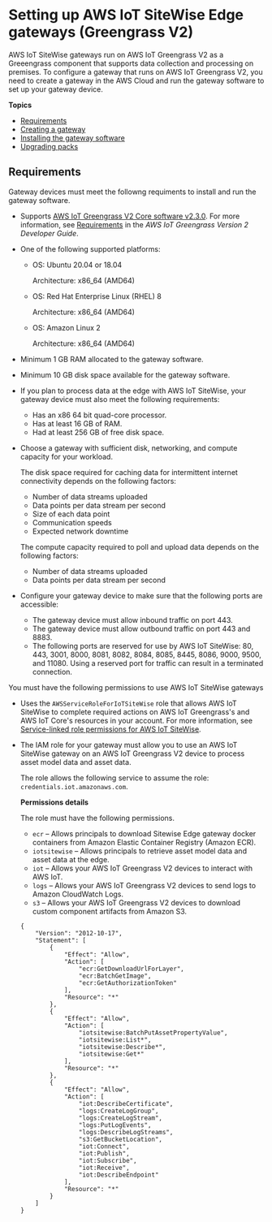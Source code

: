 # Setting up AWS IoT SiteWise Edge gateways \(Greengrass V2\)<a name="configure-gateway-ggv2"></a>

AWS IoT SiteWise gateways run on AWS IoT Greengrass V2 as a Greeengrass component that supports data collection and processing on premises\. To configure a gateway that runs on AWS IoT Greengrass V2, you need to create a gateway in the AWS Cloud and run the gateway software to set up your gateway device\.

**Topics**
+ [Requirements](#gateway-requirements)
+ [Creating a gateway](create-gateway-ggv2.md)
+ [Installing the gateway software](install-gateway-software.md)
+ [Upgrading packs](update-gateway-packs.md)

## Requirements<a name="gateway-requirements"></a>

Gateway devices must meet the followng requiments to install and run the gateway software\.
+ Supports [AWS IoT Greengrass V2 Core software v2\.3\.0](https://docs.aws.amazon.com/greengrass/v2/developerguide/greengrass-release-2021-06-29.html)\. For more information, see [Requirements](https://docs.aws.amazon.com/greengrass/v2/developerguide/setting-up.html#greengrass-v2-requirements) in the *AWS IoT Greengrass Version 2 Developer Guide*\.
+ One of the following supported platforms:
  + OS: Ubuntu 20\.04 or 18\.04

    Architecture: x86\_64 \(AMD64\)
  + OS: Red Hat Enterprise Linux \(RHEL\) 8

    Architecture: x86\_64 \(AMD64\)
  + OS: Amazon Linux 2

    Architecture: x86\_64 \(AMD64\)
+ Minimum 1 GB RAM allocated to the gateway software\.
+ Minimum 10 GB disk space available for the gateway software\.
+ If you plan to process data at the edge with AWS IoT SiteWise, your gateway device must also meet the following requirements:
  + Has an x86 64 bit quad\-core processor\.
  + Has at least 16 GB of RAM\.
  + Had at least 256 GB of free disk space\.
+ Choose a gateway with sufficient disk, networking, and compute capacity for your workload\.

  The disk space required for caching data for intermittent internet connectivity depends on the following factors:
  + Number of data streams uploaded
  + Data points per data stream per second
  + Size of each data point
  + Communication speeds
  + Expected network downtime

  The compute capacity required to poll and upload data depends on the following factors:
  + Number of data streams uploaded
  + Data points per data stream per second
+ Configure your gateway device to make sure that the following ports are accessible:
  + The gateway device must allow inbound traffic on port 443\.
  + The gateway device must allow outbound traffic on port 443 and 8883\.
  + The following ports are reserved for use by AWS IoT SiteWise: 80, 443, 3001, 8000, 8081, 8082, 8084, 8085, 8445, 8086, 9000, 9500, and 11080\. Using a reserved port for traffic can result in a terminated connection\.

You must have the following permissions to use AWS IoT SiteWise gateways
+ Uses the `AWSServiceRoleForIoTSiteWise` role that allows AWS IoT SiteWise to complete required actions on AWS IoT Greengrass's and AWS IoT Core's resources in your account\. For more information, see [Service\-linked role permissions for AWS IoT SiteWise](using-service-linked-roles.md#service-linked-role-permissions)\.
+ The IAM role for your gateway must allow you to use an AWS IoT SiteWise gateway on an AWS IoT Greengrass V2 device to process asset model data and asset data\.

  The role allows the following service to assume the role: `credentials.iot.amazonaws.com`\.

  **Permissions details**

  The role must have the following permissions\.
  + `ecr` – Allows principals to download Sitewise Edge gateway docker containers from Amazon Elastic Container Registry \(Amazon ECR\)\.
  + `iotsitewise` – Allows principals to retrieve asset model data and asset data at the edge\.
  + `iot` – Allows your AWS IoT Greengrass V2 devices to interact with AWS IoT\.
  + `logs` – Allows your AWS IoT Greengrass V2 devices to send logs to Amazon CloudWatch Logs\.
  + `s3` – Allows your AWS IoT Greengrass V2 devices to download custom component artifacts from Amazon S3\.

  ```
  {
      "Version": "2012-10-17",
      "Statement": [
          {
              "Effect": "Allow",
              "Action": [
                  "ecr:GetDownloadUrlForLayer",
                  "ecr:BatchGetImage",
                  "ecr:GetAuthorizationToken"
              ],
              "Resource": "*"
          },
          {
              "Effect": "Allow",
              "Action": [
                  "iotsitewise:BatchPutAssetPropertyValue",
                  "iotsitewise:List*",
                  "iotsitewise:Describe*",
                  "iotsitewise:Get*"
              ],
              "Resource": "*"
          },
          {
              "Effect": "Allow",
              "Action": [
                  "iot:DescribeCertificate",
                  "logs:CreateLogGroup",
                  "logs:CreateLogStream",
                  "logs:PutLogEvents",
                  "logs:DescribeLogStreams",
                  "s3:GetBucketLocation",
                  "iot:Connect",
                  "iot:Publish",
                  "iot:Subscribe",
                  "iot:Receive",
                  "iot:DescribeEndpoint"
              ],
              "Resource": "*"
          }
      ]
  }
  ```